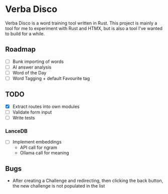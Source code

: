 # Verba Disco

Verba Disco is a word training tool written in Rust.
This project is mainly a tool for me to experiment with Rust and HTMX, but is
also a tool I've wanted to build for a while.

## Roadmap

- [ ] Bunk importing of words
- [ ] AI answer analysis
- [ ] Word of the Day
- [ ] Word Tagging + default Favourite tag

## TODO

- [x] Extract routes into own modules
- [ ] Validate form input
- [ ] Write tests

### LanceDB
- [ ] Implement embeddings
  - API call for ngram
  - Ollama call for meaning

## Bugs

- After creating a Challenge and redirecting, then clicking the back button,
  the new challenge is not populated in the list
